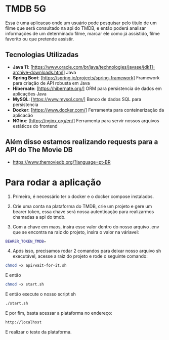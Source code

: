# TMDB 5G

Essa é uma aplicacao onde um usuário pode pesquisar pelo titulo de um filme que será consultado na api do TMDB, e então poderá analisar informações de um determinado filme, marcar ele como já assistido, filme favorito ou que pretende assistir.

## Tecnologias Utilizadas

- **Java 11**: [https://www.oracle.com/br/java/technologies/javase/jdk11-archive-downloads.html] Java
- **Spring Boot**: [https://spring.io/projects/spring-framework] Framework para criação de API robusta em Java
- **Hibernate**: [https://hibernate.org/] ORM para persistencia de dados em aplicações Java
- **MySQL**: [https://www.mysql.com/] Banco de dados SQL para persistencia
- **Docker**: [https://www.docker.com/] Ferramenta para conteinerização da aplicacão
- **NGinx**: [https://nginx.org/en/] Ferramenta para servir nossos arquivos estáticos do frontend
 
## Além disso estamos realizando requests para a API do The Movie DB

- https://www.themoviedb.org/?language=pt-BR


# Para rodar a aplicação

1. Primeiro, é necessário ter o docker e o docker compose instalados.

2. Crie uma conta na plataforma do TMDB, crie um projeto e gere um bearer token, essa chave será nossa autenticação para realizarmos chamadas a api do tmdb.

3. Com a chave em maos, insira esse valor dentro do nosso arquivo .env que se encontra na raiz do projeto, insira o valor na váriavel:

```bash
BEARER_TOKEN_TMDB=
```

4. Após isso, precisamos rodar 2 comandos para deixar nosso arquivo sh executável, acesse a raiz do projeto e rode o seguinte comando:

```bash
chmod +x api/wait-for-it.sh
```
E então

```bash
chmod +x start.sh                             
```
E então execute o nosso script sh

```bash
./start.sh                             
```
E por fim, basta acessar a plataforma no endereço:

```bash
http://localhost                            
```

E realizar o teste da plataforma.